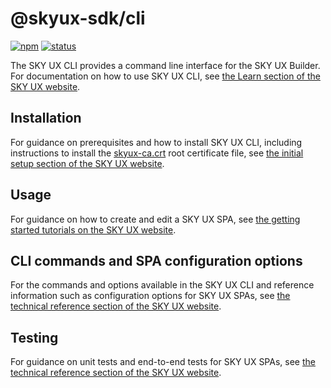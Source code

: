 # @skyux-sdk/cli

[![npm](https://img.shields.io/npm/v/@skyux-sdk/cli.svg)](https://www.npmjs.com/package/@skyux-sdk/cli)
[![status](https://travis-ci.org/blackbaud/skyux-sdk-cli.svg?branch=master)](https://travis-ci.org/blackbaud/skyux-sdk-cli)

The SKY UX CLI provides a command line interface for the SKY UX Builder. For documentation on how to use SKY UX CLI, see [the Learn section of the SKY UX website](https://developer.blackbaud.com/skyux2/learn).

## Installation

For guidance on prerequisites and how to install SKY UX CLI, including instructions to install the [skyux-ca.crt](https://raw.githubusercontent.com/blackbaud/skyux-builder/master/ssl/skyux-ca.crt) root certificate file, see [the initial setup section of the SKY UX website](https://developer.blackbaud.com/skyux2/learn/get-started/2.-initial-setup).

## Usage

For guidance on how to create and edit a SKY UX SPA, see [the getting started tutorials on the SKY UX website](https://developer.blackbaud.com/skyux2/learn/get-started).

## CLI commands and SPA configuration options

For the commands and options available in the SKY UX CLI and reference information such as configuration options for SKY UX SPAs, see [the technical reference section of the SKY UX website](https://developer.blackbaud.com/skyux2/learn/reference/cli-commands).

## Testing

For guidance on unit tests and end-to-end tests for SKY UX SPAs, see [the technical reference section of the SKY UX website](https://developer.blackbaud.com/skyux2/learn/reference/tests).
